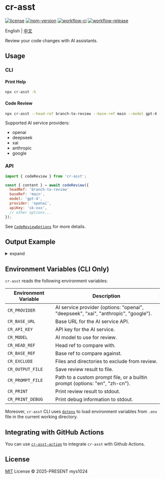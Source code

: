 # cr-asst

[![license](https://img.shields.io/github/license/mys1024/cr-asst)](./LICENSE)
[![npm-version](https://img.shields.io/npm/v/cr-asst?color=%23cb3837)](https://www.npmjs.com/package/cr-asst)
[![workflow-ci](https://img.shields.io/github/actions/workflow/status/mys1024/cr-asst/ci.yml?label=ci)](https://github.com/mys1024/cr-asst/actions/workflows/ci.yml)
[![workflow-release](https://img.shields.io/github/actions/workflow/status/mys1024/cr-asst/release.yml?label=release)](https://github.com/mys1024/cr-asst/actions/workflows/release.yml)

English | [中文](./README.zh.md)

Review your code changes with AI assistants.

## Usage

### CLI

#### Print Help

```sh
npx cr-asst -h
```

#### Code Review

```sh
npx cr-asst --head-ref branch-to-review --base-ref main --model gpt-4 --provider openai --api-key sk-xxx
```

Supported AI service providers:

- openai
- deepseek
- xai
- anthropic
- google

### API

```javascript
import { codeReview } from 'cr-asst';

const { content } = await codeReview({
  headRef: 'branch-to-review'
  baseRef: 'main',
  model: 'gpt-4',
  provider: 'openai',
  apiKey: 'sk-xxx',
  // other options...
});
```

See [`CodeReviewOptions`](./src/types.ts) for more details.

## Output Example

<details>

<summary>expand</summary>

```markdown
# Overall Changes

1. Extracted the completion logic into a separate file (`completion.ts`) to improve modularity and reusability.
2. Removed the `dryRun` option from `CodeReviewOptions` and updated related code.
3. Renamed `inputTokens` and `outputTokens` to `promptTokens` and `completionTokens` respectively to align with OpenAI's terminology.
4. Updated test files and snapshots to reflect the changes in token naming and the removal of the `dryRun` option.

# Overall Review Comments

1. The refactoring improves code organization by separating concerns, making the codebase easier to maintain and extend.
2. The removal of the `dryRun` option simplifies the API, though it may impact testing. Ensure that alternative testing strategies are in place.

# File-wise Review

1. `src/code_review/completion.ts`
   1. Added a new file to handle the creation and reading of completion streams. This improves modularity by encapsulating the completion logic in a single place.

2. `src/code_review/index.ts`
   1. Updated the `codeReview` function to use the new `createCompletion` function, simplifying the main logic and removing redundant code.
   2. Removed the `dryRun` option and related logic, making the function more straightforward.

3. `src/code_review/test/__snapshots__/utils.test.ts.snap`
   1. Updated the snapshot to reflect the renaming of `inputTokens` and `outputTokens` to `promptTokens` and `completionTokens`.

4. `src/code_review/test/index.test.ts`
   1. Deleted the test file since it was specific to the `dryRun` option, which has been removed.

5. `src/code_review/test/utils.test.ts`
   1. Updated the test cases to use the new token naming conventions (`promptTokens` and `completionTokens`).

6. `src/code_review/utils.ts`
   1. Updated the utility functions to use the new `CompletionUsage` and `CompletionStats` types, aligning with the changes in the completion logic.

7. `src/types.ts`
   1. Removed the `dryRun` option from `CodeReviewOptions`.
   2. Updated the `CodeReviewResult` type to use `CompletionStats` and `CompletionUsage` from the new `completion.ts` file, ensuring type consistency across the codebase.
```

</details>

## Environment Variables (CLI Only)

`cr-asst` reads the following environment variables:

| Environment Variable | Description                                                                        |
| -------------------- | ---------------------------------------------------------------------------------- |
| `CR_PROVIDER`        | AI service provider (options: "openai", "deepseek", "xai", "anthropic", "google"). |
| `CR_BASE_URL`        | Base URL for the AI service API.                                                   |
| `CR_API_KEY`         | API key for the AI service.                                                        |
| `CR_MODEL`           | AI model to use for review.                                                        |
| `CR_HEAD_REF`        | Head ref to compare with.                                                          |
| `CR_BASE_REF`        | Base ref to compare against.                                                       |
| `CR_EXCLUDE`         | Files and directories to exclude from review.                                      |
| `CR_OUTPUT_FILE`     | Save review result to file.                                                        |
| `CR_PROMPT_FILE`     | Path to a custom prompt file, or a builtin prompt (options: "en", "zh-cn").        |
| `CR_PRINT`           | Print review result to stdout.                                                     |
| `CR_PRINT_DEBUG`     | Print debug information to stdout.                                                 |

Moreover, `cr-asst` CLI uses [`dotenv`](https://www.npmjs.com/package/dotenv) to load environment variables from `.env` file in the current working directory.

## Integrating with GitHub Actions

You can use [`cr-asst-action`](https://github.com/mys1024/cr-asst-action) to integrate `cr-asst` with Github Actions.

## License

[MIT](./LICENSE) License &copy; 2025-PRESENT mys1024
